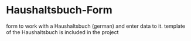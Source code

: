 # Haushaltsbuch-Form
form to work with a Haushaltsbuch (german) and enter data to it.
template of the Haushaltsbuch is included in the project
